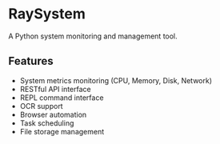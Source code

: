 # RaySystem

A Python system monitoring and management tool.

## Features

- System metrics monitoring (CPU, Memory, Disk, Network)
- RESTful API interface
- REPL command interface
- OCR support
- Browser automation
- Task scheduling
- File storage management